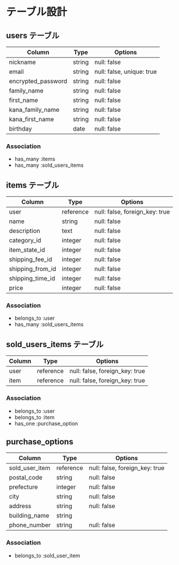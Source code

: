 # テーブル設計

## users テーブル

| Column             | Type    | Options                   |
|--------------------|---------|---------------------------|
| nickname           | string  | null: false               | 
| email              | string  | null: false, unique: true |
| encrypted_password | string  | null: false               |
| family_name        | string  | null: false               |
| first_name         | string  | null: false               |
| kana_family_name   | string  | null: false               |
| kana_first_name    | string  | null: false               |
| birthday           | date    | null: false               |

### Association

- has_many :items
- has_many :sold_users_items

## items テーブル

| Column           | Type      | Options                        |
|------------------|-----------|--------------------------------|
| user             | reference | null: false, foreign_key: true |
| name             | string    | null: false                    |
| description      | text      | null: false                    |
| category_id      | integer   | null: false                    |
| item_state_id    | integer   | null: false                    |
| shipping_fee_id  | integer   | null: false                    |
| shipping_from_id | integer   | null: false                    |
| shipping_time_id | integer   | null: false                    |
| price            | integer   | null: false                    |

### Association

- belongs_to :user
- has_many :sold_users_items

## sold_users_items テーブル

| Column  | Type      | Options                        |
|---------|-----------|--------------------------------|
| user    | reference | null: false, foreign_key: true |
| item    | reference | null: false, foreign_key: true |

### Association

- belongs_to :user
- belongs_to :item
- has_one :purchase_option

## purchase_options

| Column               | Type      | Options                        |
|----------------------|-----------|--------------------------------|
| sold_user_item       | reference | null: false, foreign_key: true |
| postal_code          | string    | null: false                    |
| prefecture           | integer   | null: false                    |
| city                 | string    | null: false                    |
| address              | string    | null: false                    |
| building_name        | string    |                                |
| phone_number         | string    | null: false                    |

### Association

- belongs_to :sold_user_item

